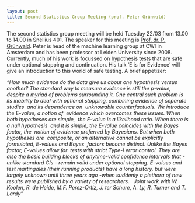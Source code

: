 ```yaml
---
layout: post
title: Second Statistics Group Meeting (prof. Peter Grünwald)
---
```


The second statistics group meeting will be held Tuesday 22/03 from 13.00 to 14.00 in Snellius 401. 
The speaker for this meeting is <a href="http://www.grunwald.nl" target="_blank">Prof. dr. P. Grünwald</a>.
Peter is head of the machine learning group at CWI in Amsterdam and has been professor at Leiden University since 2008. 
Currently, much of his work is focussed on hypothesis tests that are safe under optional stopping and continuation. 
His talk ‘E is for Evidence’ will give an introduction to this world of safe testing. 
A brief appetizer:

<em>
“How much evidence do the data give us about one hypothesis versus  another?
The standard way to measure evidence is still the p-value,  despite a myriad of problems surrounding it. One central such problem is  its inability to deal with optional stopping, combining evidence of separate studies  and its dependence on  unknowable counterfactuals. We introduce the E-value, a notion of  evidence which overcomes these issues. When both hypotheses are simple,  the E-value is a likelihood ratio. When there is a null hypothesis  and it is simple, the E-value coincides with the Bayes factor, the  notion of evidence preferred by Bayesians. But when both hypotheses are  composite, or an alternative cannot be explicitly formulated, E-values and Bayes  factors become distinct. Unlike the Bayes factor, E-values allow for  tests with strict Type-I error control. They are also the basic building blocks of anytime-valid confidence intervals that - unlike standard CIs - remain valid under optional stopping. E-values and test martingales (their running products) have a long history, but were largely unknown until three years ago -when suddenly a plethora of new results were published by a variety of researchers.
 
Joint work with W. Koolen, R. de Heide, M.F. Perez-Ortiz, J. ter Schure, A. Ly, R. Turner and T. Lardy”
</em>

